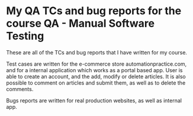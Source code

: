 # My QA TCs and bug reports for the course QA - Manual Software Testing

These are all of the TCs and bug reports that I have written for my course.

Test cases are written for the e-commerce store
automationpractice.com, and for a internal application
which works as a portal based app. User is able to
create an account, and the add, modify or delete articles.
It is also possible to comment on articles and submit them,
as well as to delete the comments.

Bugs reports are written for real production websites,
as well as internal app. 
